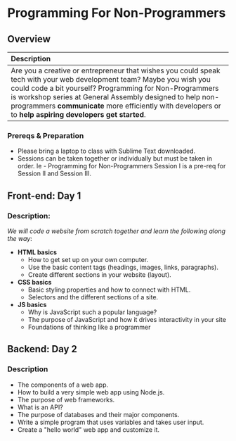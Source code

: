 # Programming For Non-Programmers
## Overview


| Description |
| :---- |
| Are you a creative or entrepreneur that wishes you could speak tech with your web development team? Maybe you wish you could code a bit yourself? Programming for Non-Programmers is workshop series at General Assembly designed to help non-programmers **communicate** more efficiently with developers or to **help aspiring developers get started**.|

### Prereqs & Preparation

* Please bring a laptop to class with Sublime Text downloaded.
* Sessions can be taken together or individually but must be taken in order. Ie - Programming for Non-Programmers Session I is a pre-req for Session II and Session III.

## Front-end: Day 1

### Description:

*We will code a website from scratch together and learn the following along the way*:

* **HTML basics**
	* How to get set up on your own computer.
	* Use the basic content tags (headings, images, links, paragraphs).
	* Create different sections in your website (layout).
* **CSS basics**
	* Basic styling properties and how to connect with HTML.
	* Selectors and the different sections of a site.
* **JS basics**
	* Why is JavaScript such a popular language?
	* The purpose of JavaScript and how it drives interactivity in your site
	* Foundations of thinking like a programmer

## Backend: Day 2
###  Description


* The components of a web app.
* How to build a very simple web app using Node.js.
* The purpose of web frameworks.
* What is an API?
* The purpose of databases and their major components.
* Write a simple program that uses variables and takes user input.
* Create a "hello world" web app and customize it.